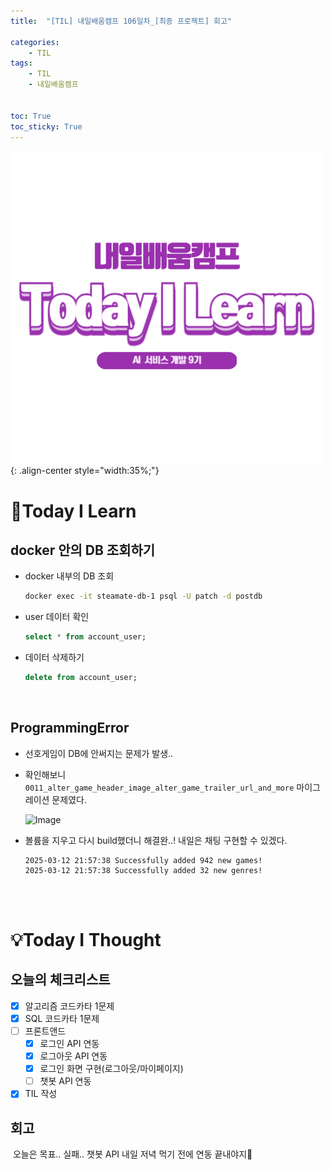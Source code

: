 ```yaml
---
title:  "[TIL] 내일배움캠프 106일차_[최종 프로젝트] 회고" 

categories: 
    - TIL
tags: 
    - TIL
    - 내일배움캠프


toc: True
toc_sticky: True
---
```


![TIL](/assets/images/TIL2.png){: .align-center style="width:35%;"}

# 👀Today I Learn
## docker 안의 DB 조회하기
- docker 내부의 DB 조회

    ```bash
    docker exec -it steamate-db-1 psql -U patch -d postdb
    ```

- user 데이터 확인

    ```sql
    select * from account_user;
    ```

- 데이터 삭제하기

    ```sql
    delete from account_user;
    ```

<br>

## ProgrammingError
- 선호게임이 DB에 안써지는 문제가 발생..
- 확인해보니 `0011_alter_game_header_image_alter_game_trailer_url_and_more` 마이그레이션 문제였다.

    ![Image](https://github.com/user-attachments/assets/65c872ae-3fa6-4cbb-a394-a2dcc5466af5)

- 볼륨을 지우고 다시 build했더니 해결완..! 내일은 채팅 구현할 수 있겠다.

    ```
    2025-03-12 21:57:38 Successfully added 942 new games!
    2025-03-12 21:57:38 Successfully added 32 new genres!
    ```

<br>
<br>


# 💡Today I Thought

## 오늘의 체크리스트
- [x]  알고리즘 코드카타 1문제
- [x]  SQL 코드카타 1문제
- [ ]  프론트앤드
    - [x]  로그인 API 연동
    - [x]  로그아웃 API 연동
    - [x]  로그인 화면 구현(로그아웃/마이페이지)
    - [ ]  챗봇 API 연동
- [x]  TIL 작성

## 회고
&nbsp;오늘은 목표.. 실패.. 챗봇 API 내일 저녁 먹기 전에 연동 끝내야지🫠